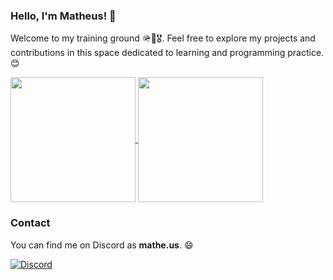 ### Hello, I'm Matheus! 👋

Welcome to my training ground 🪖🫡🎖️. Feel free to explore my projects and contributions in this space dedicated to learning and programming practice. 😊


<a href="https://github.com/MatheusCoding/github-readme-stats#gh-dark-mode-only">
  <img height=200 align="center" src="https://github-readme-stats.vercel.app/api?username=TrainingGroundz&show_icons=true&rank_icon=github&theme=dark#gh-dark-mode-only" />
</a>
<a href="https://github.com/MatheusCoding/convoychat">
  <img height=200 align="center" src="https://github-readme-stats.vercel.app/api/top-langs?username=TrainingGroundz&layout=donut&theme=dark#gh-dark-mode-only&langs_count=8&card_width=320" />
</a>


### Contact

You can find me on Discord as **mathe.us**. 😄

[![Discord](https://img.shields.io/badge/Discord-mathe.us-%237289DA?style=for-the-badge&logo=discord&logoColor=white)](https://discord.com/users/313400012199690253)
